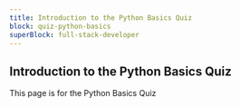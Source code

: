 ```yaml
---
title: Introduction to the Python Basics Quiz
block: quiz-python-basics
superBlock: full-stack-developer
---
```


## Introduction to the Python Basics Quiz

This page is for the Python Basics Quiz
